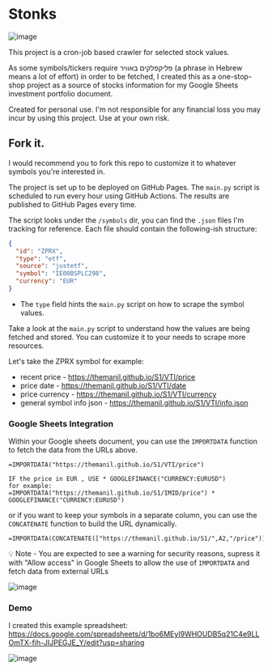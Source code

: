 # Stonks
![image](https://github.com/user-attachments/assets/e0089ccf-7a6d-4d85-808e-b90e7eefb4c0)

This project is a cron-job based crawler for selected stock values.

As some symbols/tickers require פליקפלקים באוויר (a phrase in Hebrew means a lot of effort) in order to be fetched, I created this as a one-stop-shop project as a source of stocks information for my Google Sheets investment portfolio document.

Created for personal use. I'm not responsible for any financial loss you may incur by using this project. Use at your own risk.



## Fork it.
I would recommend you to fork this repo to customize it to whatever symbols you're interested in.

The project is set up to be deployed on GitHub Pages. The `main.py` script is scheduled to run every hour using GitHub Actions. The results are published to GitHub Pages every time.

The script looks under the `/symbols` dir, you can find the `.json` files I'm tracking for reference. Each file should contain the following-ish structure:
```json
{
  "id": "ZPRX",
  "type": "etf",
  "source": "justetf",
  "symbol": "IE00BSPLC298",
  "currency": "EUR"
}
```
- The `type` field hints the `main.py` script on how to scrape the symbol values.

Take a look at the `main.py` script to understand how the values are being fetched and stored. You can customize it to your needs to scrape more resources.




Let's take the ZPRX symbol for example:
- recent price - https://themanil.github.io/S1/VTI/price
- price date - https://themanil.github.io/S1/VTI/date
- price currency - https://themanil.github.io/S1/VTI/currency
- general symbol info json - https://themanil.github.io/S1/VTI/info.json

### Google Sheets Integration

Within your Google sheets document, you can use the `IMPORTDATA` function to fetch the data from the URLs above.

```
=IMPORTDATA("https://themanil.github.io/S1/VTI/price")

IF the price in EUR , USE * GOOGLEFINANCE("CURRENCY:EURUSD") 
for example:
=IMPORTDATA("https://themanil.github.io/S1/IMID/price") * GOOGLEFINANCE("CURRENCY:EURUSD")
```

or if you want to keep your symbols in a separate column, you can use the `CONCATENATE` function to build the URL dynamically.
```
=IMPORTDATA(CONCATENATE(["https://themanil.github.io/S1/",A2,"/price"))
```


💡 Note - You are expected to see a warning for security reasons, supress it with "Allow access" in Google Sheets to allow the use of `IMPORTDATA` and fetch data from external URLs 

![image](https://github.com/user-attachments/assets/6a631429-9418-4962-9d5a-3f8910334d9c)

### Demo

I created this example spreadsheet: https://docs.google.com/spreadsheets/d/1bo6MEyI9WHOUDB5q21C4e9LLOmTX-fih-JIJPEGJE_Y/edit?usp=sharing

![image](https://github.com/user-attachments/assets/cddf7155-e575-46d2-9929-4c781bfcdd91)


